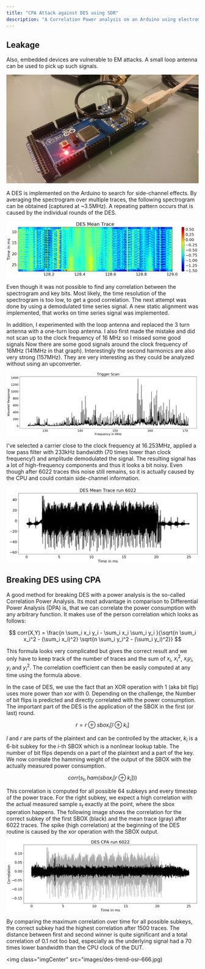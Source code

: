 ```yaml
---
title: "CPA Attack against DES using SDR"
description: "A Correlation Power analysis on an Arduino using electromagnetic emanation against DES"
---
```



## Leakage
Also, embedded devices are vulnerable to EM attacks.
A small loop antenna can be used to pick up such signals.

<img class="imgCenter" src="images/setup-arduino.jpg">

A DES is implemented on the Arduino to search for side-channel effects.
By averaging the spectrogram over multiple traces, the following spectrogram can be obtained (captured at ~3.5MHz).
A repeating pattern occurs that is caused by the individual rounds of the DES.

<img class="imgCenter" src="images/arduino-des-mean.jpg">

Even though it was not possible to find any correlation between the spectrogram and key bits.
Most likely, the time resolution of the spectrogram is too low, to get a good correlation.
The next attempt was done by using a demodulated time series signal.
A new static alignment was implemented, that works on time series signal was implemented.

In addition, I experimented with the loop antenna and replaced the 3 turn antenna with a one-turn loop antenna.
I also first made the mistake and did not scan up to the clock frequency of 16 MHz so I missed some good signals
Now there are some good signals around the clock frequency of 16MHz (141MHz in that graph).
Interestingly the second harmonics are also very strong (157MHz).
They are very interesting as they could be analyzed without using an upconverter.

<img class="imgCenter" src="images/arduino-scan-hf.jpg">

I've selected a carrier close to the clock frequency at 16.253MHz, applied a low pass filter with 233kHz bandwidth (70 times lower than clock frequency!) and amplitude demodulated the signal.
The resulting signal has a lot of high-frequency components and thus it looks a bit noisy.
Even though after 6022 traces this noise still remains, so it is actually caused by the CPU and could contain side-channel information.

<img class="imgCenter" src="images/des-mean-osr-666.jpg">

## Breaking DES using CPA
A good method for breaking DES with a power analysis is the so-called Correlation Power Analysis.
Its most advantage in comparison to Differential Power Analysis (DPA) is, that we can correlate the power consumption with any arbitrary function.
It makes use of the person correlation which looks as follows:

$$ corr(X,Y) = \frac{n \sum_i x_i y_i - \sum_i x_i \sum_i y_i }{\sqrt{n \sum_i x_i^2 - (\sum_i x_i)^2} \sqrt{n \sum_i y_i^2 - (\sum_i y_i)^2}} $$

This formula looks very complicated but gives the correct result and we only have to keep track of the number of traces and the sum of $x_i$, $x_i^2$, $x_iy_i$, $y_i$ and $y_i^2$.
The correlation coefficient can then be easily computed at any time using the formula above.

In the case of DES, we use the fact that an XOR operation with 1 (aka bit flip) uses more power than xor with 0.
Depending on the challenge, the Number of bit flips is predicted and directly correlated with the power consumption.
The important part of the DES is the application of the SBOX in the first (or last) round.

$$ r = r \oplus sbox_i[l \oplus k_i] $$

$l$ and $r$ are parts of the plaintext and can be controlled by the attacker, $k_i$ is a 6-bit subkey for the $i$-th SBOX which is a nonlinear lookup table.
The number of bit flips depends on a part of the plaintext and a part of the key.
We now correlate the hamming weight of the output of the SBOX with the actually measured power consumption.

$$ corr(s_t, ham(sbox_i[r \oplus k_i])) $$

This correlation is computed for all possible 64 subkeys and every timestep of the power trace.
For the right subkey, we expect a high correlation with the actual measured sample $s_t$ exactly at the point, where the sbox operation happens.
The following image shows the correlation for the correct subkey of the first SBOX (black) and the mean trace (gray) after 6022 traces.
The spike (high correlation) at the beginning of the DES routine is caused by the xor operation with the SBOX output.

<img class="imgCenter" src="images/des-corr-osr-666.jpg">

By comparing the maximum correlation over time for all possible subkeys, the correct subkey had the highest correlation after 1500 traces.
The distance between first and second winner is quite significant and a total correlation of 0.1 not too bad, especially as the underlying signal had a 70 times lower bandwidth than the CPU clock of the DUT.

<img class="imgCenter" src="images/des-trend-osr-666.jpg)
